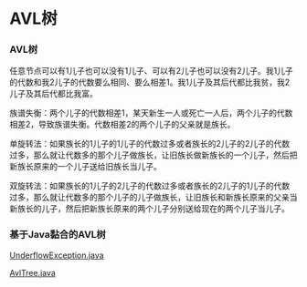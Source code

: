 # AVL树

### AVL树

任意节点可以有1儿子也可以没有1儿子、可以有2儿子也可以没有2儿子。我1儿子的代数和我2儿子的代数要么相同、要么相差1。我1儿子及其后代都比我贫，我2儿子及其后代都比我富。

族谱失衡：两个儿子的代数相差1，某天新生一人或死亡一人后，两个儿子的代数相差2，导致族谱失衡。代数相差2的两个儿子的父亲就是族长。

单旋转法：如果族长的1儿子的1儿子的代数过多或者族长的2儿子的2儿子的代数过多，那么就让代数多的那个儿子做族长，让旧族长做新族长的一个儿子，然后把新族长原来的一个儿子送给旧族长当儿子。

双旋转法：如果族长的1儿子的2儿子的代数过多或者族长的2儿子的1儿子的代数过多，那么就让代数多的那个儿子的儿子做族长，让旧族长和新族长原来的父亲当新族长的儿子，然后把新族长原来的两个儿子分别送给现在的两个儿子当儿子。

### 基于Java黏合的AVL树

[UnderflowException.java](http://users.cs.fiu.edu/~weiss/dsaajava3/code/UnderflowException.java)

[AvlTree.java](http://users.cs.fiu.edu/~weiss/dsaajava3/code/AvlTree.java)
